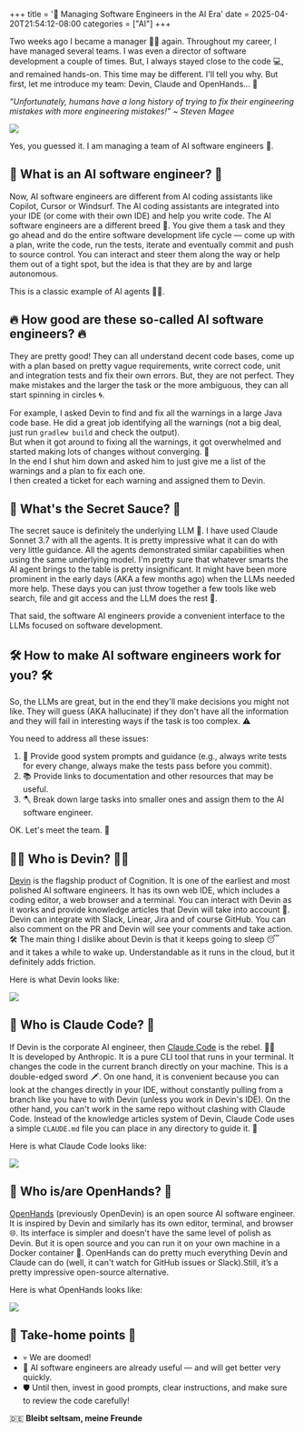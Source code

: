 +++
title = '🚀 Managing Software Engineers in the AI Era'
date = 2025-04-20T21:54:12-08:00
categories = ["AI"]
+++

Two weeks ago I became a manager 👨‍💼 again. Throughout my career, I have managed several teams. I was even a director of
software development a couple of times. But, I always stayed close to the code 💻, and remained hands-on. This time may
be different. I'll tell you why. But first, let me introduce my team: Devin, Claude and OpenHands... 🤖

*“Unfortunately, humans have a long history of trying to fix their engineering mistakes with more engineering
mistakes!” ~ Steven Magee*

<!--more-->

![](images/hero.jpg)

Yes, you guessed it. I am managing a team of AI software engineers 🤯.

## 🤖 What is an AI software engineer? 🤖

Now, AI software engineers are different from AI coding assistants like Copilot, Cursor or Windsurf. The AI coding
assistants are integrated into your IDE (or come with their own IDE) and help you write code. The AI software engineers
are a different breed 🧬. You give them a task and they go ahead and do the entire software development life cycle —
come up with a plan, write the code, run the tests, iterate and eventually commit and push to source control. You can
interact and steer them along the way or help them out of a tight spot, but the idea is that they are by and large
autonomous.

This is a classic example of AI agents 🕵️‍♂️.

## 🔥 How good are these so-called AI software engineers? 🔥

They are pretty good! They can all understand decent code bases, come up with a plan based on pretty vague requirements,
write correct code, unit and integration tests and fix their own errors. But, they are not perfect. They make mistakes
and the larger the task or the more ambiguous, they can all start spinning in circles 🌀.

For example, I asked Devin to find and fix all the warnings in a large Java code base. He did a great job identifying
all the warnings (not a big deal, just run `gradlew build` and check the output).  
But when it got around to fixing all the warnings, it got overwhelmed and started making lots of changes without
converging. 🚧  
In the end I shut him down and asked him to just give me a list of the warnings and a plan to fix each one.  
I then created a ticket for each warning and assigned them to Devin.

## 🧪 What's the Secret Sauce? 🧪

The secret sauce is definitely the underlying LLM 🧠. I have used Claude Sonnet 3.7 with all the agents. It is pretty
impressive what it can do with very little guidance. All the agents demonstrated similar capabilities when using the
same underlying model. I'm pretty sure that whatever smarts the AI agent brings to the table is pretty insignificant. It
might have been more prominent in the early days (AKA a few months ago) when the LLMs needed more help. These days you
can just throw together a few tools like web search, file and git access and the LLM does the rest 🔗.

That said, the software AI engineers provide a convenient interface to the LLMs focused on software development.

## 🛠️ How to make AI software engineers work for you? 🛠

So, the LLMs are great, but in the end they'll make decisions you might not like. They will guess (AKA hallucinate) if
they don't have all the information and they will fail in interesting ways if the task is too complex. ⚠️

You need to address all these issues:

1. 📝 Provide good system prompts and guidance (e.g., always write tests for every change, always make the tests pass
   before you commit).
2. 📚 Provide links to documentation and other resources that may be useful.
3. 🪓 Break down large tasks into smaller ones and assign them to the AI software engineer.

OK. Let's meet the team. 👋

## 👨‍💻 Who is Devin? 👨‍💻

[Devin](https://devin.ai) is the flagship product of Cognition. It is one of the earliest and most polished AI software
engineers. It has its own web IDE, which includes a coding editor, a web browser and a terminal. You can interact with
Devin as it works and provide knowledge articles that Devin will take into account 📄. Devin can integrate with Slack,
Linear, Jira and of course GitHub. You can also comment on the PR and Devin will see your comments and take action. 🛠️
The main thing I dislike about Devin is that it keeps going to sleep 😴 and it takes a while to wake up. Understandable
as it runs in the cloud, but it definitely adds friction.

Here is what Devin looks like:

![](images/devin.png)

## 🧑 Who is Claude Code? 🧑

If Devin is the corporate AI engineer,
then [Claude Code](https://docs.anthropic.com/en/docs/agents-and-tools/claude-code/overview) is the rebel. 🏴‍☠️  
It is developed by Anthropic. It is a pure CLI tool that runs in your terminal. It changes the code in the current
branch directly on your machine. This is a double-edged sword 🗡️. On one hand, it is convenient because you can look at
the changes directly in your IDE, without constantly pulling from a branch like you have to with Devin (unless you work
in Devin's IDE). On the other hand, you can't work in the same repo without clashing with Claude Code. Instead of the
knowledge articles system of Devin, Claude Code uses a simple `CLAUDE.md` file you can place in any directory to guide
it. 📄

Here is what Claude Code looks like:

![](images/claude-code.png)

## 👐 Who is/are OpenHands? 👐

[OpenHands](https://docs.all-hands.dev) (previously OpenDevin) is an open source AI software engineer.  
It is inspired by Devin and similarly has its own editor, terminal, and browser 🌐. Its interface is simpler and doesn't
have the same level of polish as Devin. But it is open source and you can run it on your own machine in a Docker
container 🐳. OpenHands can do pretty much everything Devin and Claude can do (well, it can't watch for GitHub issues or
Slack).Still, it’s a pretty impressive open-source alternative.

Here is what OpenHands looks like:

![](images/open-hands.png)

## 🏡 Take-home points 🏡

- 💀 We are doomed!
- 🤖 AI software engineers are already useful — and will get better very quickly.
- 🛡️ Until then, invest in good prompts, clear instructions, and make sure to review the code carefully!

🇩🇪 **Bleibt seltsam, meine Freunde**